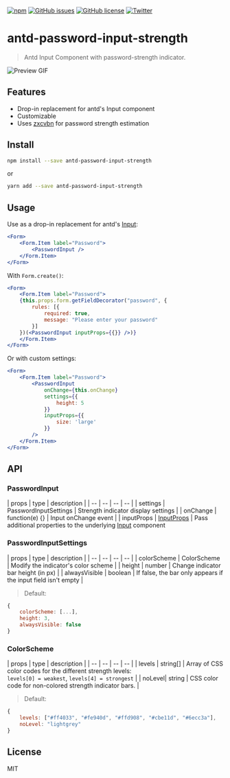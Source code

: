 [![npm](https://img.shields.io/npm/v/antd-password-input-strength.svg)](https://npmjs.org/package/antd-password-input-strength)
[![GitHub issues](https://img.shields.io/github/issues/Kombustor/antd-password-input-strength.svg)](https://github.com/Kombustor/antd-password-input-strength/issues)
[![GitHub license](https://img.shields.io/github/license/Kombustor/antd-password-input-strength.svg)](https://github.com/Kombustor/antd-password-input-strength/blob/master/LICENSE)
[![Twitter](https://img.shields.io/twitter/url/https/github.com/Kombustor/antd-password-input-strength.svg?style=social)](https://twitter.com/intent/tweet?text=Wow:&url=https%3A%2F%2Fgithub.com%2FKombustor%2Fantd-password-input-strength)

# antd-password-input-strength

> Antd Input Component with password-strength indicator.

![Preview GIF](https://i.imgur.com/V7Z1Yyr.gif)

## Features

- Drop-in replacement for antd's Input component
- Customizable
- Uses [zxcvbn](https://github.com/dropbox/zxcvbn) for password strength estimation

## Install

```bash
npm install --save antd-password-input-strength
```

or

```bash
yarn add --save antd-password-input-strength
```

## Usage

Use as a drop-in replacement for antd's [Input](https://ant.design/components/input/):

```jsx
<Form>
    <Form.Item label="Password">
        <PasswordInput />
    </Form.Item>
</Form>
```

With ```Form.create()```:

```jsx
<Form>
    <Form.Item label="Password">
    {this.props.form.getFieldDecorator("password", {
        rules: [{
            required: true,
            message: "Please enter your password"
        }]
    })(<PasswordInput inputProps={{}} />)}
    </Form.Item>
</Form>
```

Or with custom settings:

```jsx
<Form>
    <Form.Item label="Password">
        <PasswordInput 
            onChange={this.onChange}
            settings={{
                height: 5
            }}
            inputProps={{
                size: 'large'
            }}
        />
    </Form.Item>
</Form>
```

## API

### PasswordInput

| props | type  | description |
| --    | --    | --        | --            |
| settings | PasswordInputSettings | Strength indicator display settings |
| onChange | function(e) {} | Input onChange event |
| inputProps | [InputProps](https://ant.design/components/input/#Input) | Pass additional properties to the underlying [Input](https://ant.design/components/input/) component

### PasswordInputSettings

| props | type  | description |
| --    | --    | --        | --            |
| colorScheme | ColorScheme | Modify the indicator's color scheme |
| height | number | Change indicator bar height (in px) |
| alwaysVisible | boolean | If false, the bar only appears if the input field isn't empty |

> Default:

```jsx
{
    colorScheme: [...],
    height: 3,
    alwaysVisible: false
}
```

### ColorScheme

| props | type  | description |
| --    | --    | --        | --            |
| levels | string[] | Array of CSS color codes for the different strength levels: <br> `levels[0] = weakest`, `levels[4] = strongest` |
| noLevel| string | CSS color code for non-colored strength indicator bars. |

> Default:

```jsx
{
    levels: ["#ff4033", "#fe940d", "#ffd908", "#cbe11d", "#6ecc3a"],
    noLevel: "lightgrey"
}
```

## License

MIT